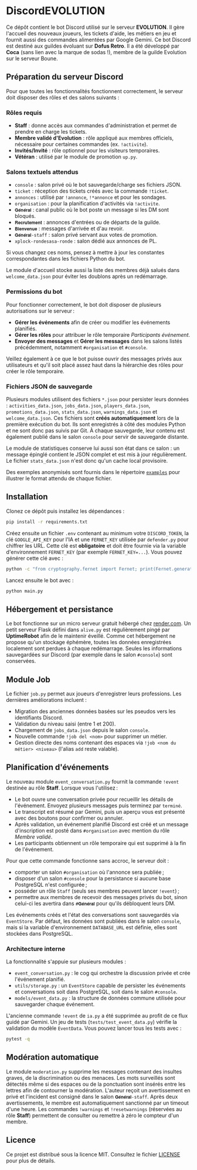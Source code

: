 # DiscordEVOLUTION

Ce dépôt contient le bot Discord utilisé sur le serveur **EVOLUTION**. Il gère l'accueil des nouveaux joueurs, les tickets d'aide, les métiers en jeu et fournit aussi des commandes alimentées par Google Gemini.
Ce bot Discord est destiné aux guildes évoluant sur **Dofus Retro**. Il a été développé par **Coca** (sans lien avec la marque de sodas !), membre de la guilde Evolution sur le serveur Boune.

## Préparation du serveur Discord

Pour que toutes les fonctionnalités fonctionnent correctement, le serveur doit disposer des rôles et des salons suivants :

### Rôles requis
- **Staff** : donne accès aux commandes d'administration et permet de prendre en charge les tickets.
- **Membre validé d'Evolution** : rôle appliqué aux membres officiels, nécessaire pour certaines commandes (ex. `!activite`).
- **Invités/Invité** : rôle optionnel pour les visiteurs temporaires.
- **Vétéran** : utilisé par le module de promotion `up.py`.

### Salons textuels attendus
- `console` : salon privé où le bot sauvegarde/charge ses fichiers JSON.
- `ticket` : réception des tickets créés avec la commande `!ticket`.
- `annonces` : utilisé par `!annonce`, `!*annonce` et pour les sondages.
- `organisation` : pour la planification d'activités via `!activite`.
- `𝐆𝐞́𝐧𝐞́𝐫𝐚𝐥` : canal public où le bot poste un message si les DM sont bloqués.
- `𝐑𝐞𝐜𝐫𝐮𝐭𝐞𝐦𝐞𝐧𝐭` : annonces d'entrées ou de départs de la guilde.
- `𝐁𝐢𝐞𝐧𝐯𝐞𝐧𝐮𝐞` : messages d'arrivée et d'au revoir.
- `𝐆𝐞́𝐧𝐞́𝐫𝐚𝐥-staff` : salon privé servant aux votes de promotion.
- `xplock-rondesasa-ronde` : salon dédié aux annonces de PL.

Si vous changez ces noms, pensez à mettre à jour les constantes correspondantes dans les fichiers Python du bot.

Le module d'accueil stocke aussi la liste des membres déjà salués dans
`welcome_data.json` pour éviter les doublons après un redémarrage.

### Permissions du bot

Pour fonctionner correctement, le bot doit disposer de plusieurs autorisations
sur le serveur :

- **Gérer les événements** afin de créer ou modifier les événements planifiés.
- **Gérer les rôles** pour attribuer le rôle temporaire *Participants événement*.
- **Envoyer des messages** et **Gérer les messages** dans les salons listés
  précédemment, notamment `#organisation` et `#console`.

Veillez également à ce que le bot puisse ouvrir des messages privés aux
utilisateurs et qu'il soit placé assez haut dans la hiérarchie des rôles pour
créer le rôle temporaire.

### Fichiers JSON de sauvegarde

Plusieurs modules utilisent des fichiers `*.json` pour persister leurs données :
`activities_data.json`, `jobs_data.json`, `players_data.json`,
`promotions_data.json`, `stats_data.json`, `warnings_data.json` et
`welcome_data.json`. Ces fichiers sont **créés automatiquement** lors de la
première exécution du bot. Ils sont enregistrés à côté des modules Python et ne
sont donc pas suivis par Git. À chaque sauvegarde, leur contenu est également
publié dans le salon `console` pour servir de sauvegarde distante.

Le module de statistiques conserve lui aussi son état dans ce salon : un message
épinglé contient le JSON complet et est mis à jour régulièrement. Le fichier
`stats_data.json` n'est donc qu'un cache local provisoire.

Des exemples anonymisés sont fournis dans le répertoire
[`examples`](examples/) pour illustrer le format attendu de chaque fichier.

## Installation

Clonez ce dépôt puis installez les dépendances :

```bash
pip install -r requirements.txt
```

Créez ensuite un fichier `.env` contenant au minimum votre `DISCORD_TOKEN`, la clé `GOOGLE_API_KEY` pour l'IA et une `FERNET_KEY` utilisée par `defender.py` pour chiffrer les URL. Cette clé est **obligatoire** et doit être fournie via la variable d'environnement `FERNET_KEY` (par exemple `FERNET_KEY=...`).
Vous pouvez générer cette clé avec :

```bash
python -c "from cryptography.fernet import Fernet; print(Fernet.generate_key().decode())"
```

Lancez ensuite le bot avec :

```bash
python main.py
```
## Hébergement et persistance

Le bot fonctionne sur un micro serveur gratuit hébergé chez [render.com](https://render.com). Un petit serveur Flask défini dans `alive.py` est régulièrement pingé par **UptimeRobot** afin de le maintenir éveillé. Comme cet hébergement ne propose qu'un stockage éphémère, toutes les données enregistrées localement sont perdues à chaque redémarrage. Seules les informations sauvegardées sur Discord (par exemple dans le salon `#console`) sont conservées.


## Module Job

Le fichier `job.py` permet aux joueurs d'enregistrer leurs professions. Les dernières améliorations incluent :

- Migration des anciennes données basées sur les pseudos vers les identifiants Discord.
- Validation du niveau saisi (entre 1 et 200).
- Chargement de `jobs_data.json` depuis le salon `console`.
- Nouvelle commande `!job del <nom>` pour supprimer un métier.
- Gestion directe des noms contenant des espaces via `!job <nom du métier> <niveau>` (l'alias `add` reste valable).

## Planification d'événements

Le nouveau module `event_conversation.py` fournit la commande `!event` destinée au rôle **Staff**. Lorsque vous l'utilisez :

- Le bot ouvre une conversation privée pour recueillir les détails de l'événement. Envoyez plusieurs messages puis terminez par `terminé`.
- Le transcript est résumé par Gemini, puis un aperçu vous est présenté avec des boutons pour confirmer ou annuler.
- Après validation, un événement planifié Discord est créé et un message d'inscription est posté dans `#organisation` avec mention du rôle *Membre validé*.
- Les participants obtiennent un rôle temporaire qui est supprimé à la fin de l'événement.

Pour que cette commande fonctionne sans accroc, le serveur doit :
- comporter un salon `#organisation` où l'annonce sera publiée ;
- disposer d'un salon `#console` pour la persistance si aucune base PostgreSQL
  n'est configurée ;
- posséder un rôle `Staff` (seuls ses membres peuvent lancer `!event`) ;
- permettre aux membres de recevoir des messages privés du bot, sinon celui-ci
  les avertira dans `#𝐆𝐞́𝐧𝐞́𝐫𝐚𝐥` pour qu'ils débloquent leurs DM.

Les événements créés et l'état des conversations sont sauvegardés via `EventStore`. Par défaut, les données sont publiées dans le salon `console`, mais si la variable d'environnement `DATABASE_URL` est définie, elles sont stockées dans PostgreSQL.

### Architecture interne

La fonctionnalité s'appuie sur plusieurs modules :

- `event_conversation.py` : le cog qui orchestre la discussion privée et crée l'événement planifié.
- `utils/storage.py` : un `EventStore` capable de persister les événements et conversations soit dans PostgreSQL, soit dans le salon `#console`.
- `models/event_data.py` : la structure de données commune utilisée pour sauvegarder chaque événement.

L'ancienne commande `!event` de `ia.py` a été supprimée au profit de ce flux guidé par Gemini. Un jeu de tests (`tests/test_event_data.py`) vérifie la validation du modèle `EventData`. Vous pouvez lancer tous les tests avec :

```bash
pytest -q
```

## Modération automatique

Le module `moderation.py` supprime les messages contenant des insultes graves,
de la discrimination ou des menaces. Les mots surveillés sont détectés même si
des espaces ou de la ponctuation sont insérés entre les lettres afin de
contourner la modération. L'auteur reçoit un avertissement en privé et
l'incident est consigné dans le salon `𝐆𝐞́𝐧𝐞́𝐫𝐚𝐥-staff`. Après deux
avertissements, le membre est automatiquement sanctionné par un timeout d'une
heure. Les commandes `!warnings` et `!resetwarnings` (réservées au rôle
**Staff**) permettent de consulter ou remettre à zéro le compteur d'un membre.


## Licence

Ce projet est distribué sous la licence MIT. Consultez le fichier [LICENSE](LICENSE) pour plus de détails.

